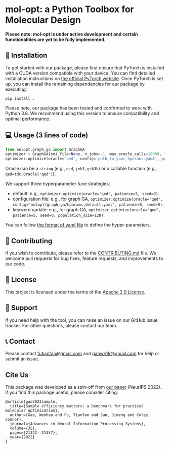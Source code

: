 # mol-opt: a Python Toolbox for Molecular Design

**Please note: mol-opt is under active development and certain functionalities are yet to be fully implemented.**

## 🚀 Installation 
To get started with our package, please first ensure that PyTorch is installed with a CUDA version compatible with your device. You can find detailed installation instructions on [the official PyTorch website](https://pytorch.org/get-started/locally/).
Once PyTorch is set up, you can install the remaining dependencies for our package by executing:
```
pip install .
```
Please note, our package has been tested and confirmed to work with Python 3.8. We recommend using this version to ensure compatibility and optimal performance.

## 💻 Usage (3 lines of code)

```python
from molopt.graph_ga import GraphGA
optimizer = GraphGA(smi_file=None, n_jobs=-1, max_oracle_calls=10000, freq_log=100, output_dir = 'results', log_results=True) 
optimizer.optimize(oracle='qed', config='path_to_your_hparams.yaml', patience=5, seed=0)
```

Oracle can be a `string` (e.g., `qed`, `jnk3`, `gsk3b`) or a callable function (e.g., `qed=tdc.Oracle('qed')`). 

We support three hyperparameter tune strategies:
- default: e.g., `optimizer.optimize(oracle='qed', patience=5, seed=0)`. 
- configuration file: e.g., for graph GA, `optimizer.optimize(oracle='qed', config='molopt/graph_ga/hparams_default.yaml', patience=5, seed=0)`. 
- keyword update: e.g., for graph GA, `optimizer.optimize(oracle='qed', patience=5, seed=0, population_size=120)`. 


You can follow [the format of yaml file](https://github.com/wenhao-gao/mol_opt/blob/main/main/graph_ga/hparams_default.yaml) to define the hyper-parameters.

## 🤝 Contributing
If you wish to contribute, please refer to the [CONTRIBUTING.md](CONTRIBUTING.md) file. We welcome pull requests for bug fixes, feature requests, and improvements to our code.


## 📜 License
This project is licensed under the terms of the [Apache 2.0 License](LICENSE).


## 💼 Support
If you need help with the tool, you can raise an issue on our GitHub issue tracker. For other questions, please contact our team. 

## 📞 Contact 
Please contact futianfan@gmail.com and gaowh19@gmail.com for help or submit an issue. 


## Cite Us
This package was developed as a spin-off from [our paper](https://proceedings.neurips.cc/paper_files/paper/2022/file/8644353f7d307baaf29bc1e56fe8e0ec-Paper-Datasets_and_Benchmarks.pdf) (NeurIPS 2022). If you find this package useful, please consider citing:

```
@article{gao2022sample,
  title={Sample efficiency matters: a benchmark for practical molecular optimization},
  author={Gao, Wenhao and Fu, Tianfan and Sun, Jimeng and Coley, Connor},
  journal={Advances in Neural Information Processing Systems},
  volume={35},
  pages={21342--21357},
  year={2022}
}
```

